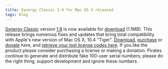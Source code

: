 ```yaml
---
title: Synergy Classic 1.9 for Mac OS X released
tags: blog
---
```


[Synergy Classic](http://wincent.com/a/products/synergy-classic/) version [1.9](http://wincent.com/a/products/synergy-classic/history/#1.9) is now available for [download](http://wincent.com/download.php?item=Synergy.dmg) (1.1MB). This release brings numerous fixes and updates that bring total compatibility with Apple's new version of Mac OS X, 10.4 "Tiger". [Download](http://wincent.com/download.php?item=Synergy.dmg), [purchase](https://wincent.com/a/products/synergy-classic/purchase/) or [donate](https://wincent.com/a/products/synergy-classic/donate/) here, and [retrieve your lost license codes here](https://wincent.com/a/support/registration/). If you like the product please consider purchasing a license or making a donation. Pirates continue to generate and distribute fake 100-user serial numbers; please do the right thing, support development and ignore these numbers.

